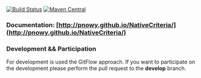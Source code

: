 
[![Build Status](https://travis-ci.org/pnowy/NativeCriteria.svg?branch=develop)](https://travis-ci.org/pnowy/NativeCriteria)
[![Maven Central](https://maven-badges.herokuapp.com/maven-central/cz.jirutka.rsql/rsql-parser/badge.svg)](https://maven-badges.herokuapp.com/maven-central/com.github.pnowy.nc/nativeCriteria-core)


### Documentation: [http://pnowy.github.io/NativeCriteria/](http://pnowy.github.io/NativeCriteria/)

### Development && Participation

For development is used the GitFlow approach. If you want to participate on the development please perform the pull request to the **develop** branch.
